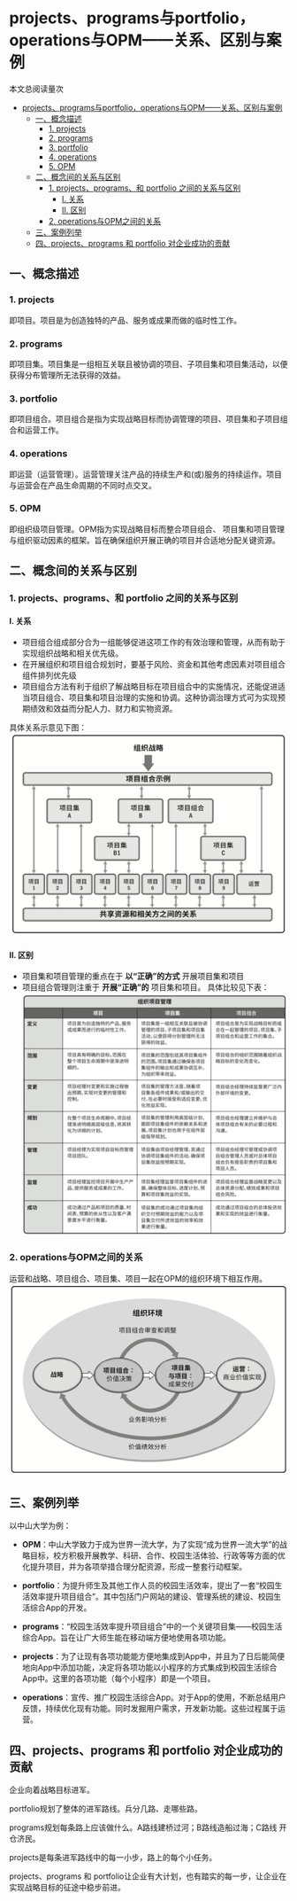# projects、programs与portfolio，operations与OPM——关系、区别与案例

<script async src="//busuanzi.ibruce.info/busuanzi/2.3/busuanzi.pure.mini.js"></script>
<span id="busuanzi_container_page_pv">本文总阅读量<span id="busuanzi_value_page_pv"></span>次</span>

- [projects、programs与portfolio，operations与OPM——关系、区别与案例](#projectsprograms%e4%b8%8eportfoliooperations%e4%b8%8eopm%e5%85%b3%e7%b3%bb%e5%8c%ba%e5%88%ab%e4%b8%8e%e6%a1%88%e4%be%8b)
  - [一、概念描述](#%e4%b8%80%e6%a6%82%e5%bf%b5%e6%8f%8f%e8%bf%b0)
    - [1. projects](#1-projects)
    - [2. programs](#2-programs)
    - [3. portfolio](#3-portfolio)
    - [4. operations](#4-operations)
    - [5. OPM](#5-opm)
  - [二、概念间的关系与区别](#%e4%ba%8c%e6%a6%82%e5%bf%b5%e9%97%b4%e7%9a%84%e5%85%b3%e7%b3%bb%e4%b8%8e%e5%8c%ba%e5%88%ab)
    - [1. projects、programs、和 portfolio 之间的关系与区别](#1-projectsprograms%e5%92%8c-portfolio-%e4%b9%8b%e9%97%b4%e7%9a%84%e5%85%b3%e7%b3%bb%e4%b8%8e%e5%8c%ba%e5%88%ab)
      - [I. 关系](#i-%e5%85%b3%e7%b3%bb)
      - [II. 区别](#ii-%e5%8c%ba%e5%88%ab)
    - [2. operations与OPM之间的关系](#2-operations%e4%b8%8eopm%e4%b9%8b%e9%97%b4%e7%9a%84%e5%85%b3%e7%b3%bb)
  - [三、案例列举](#%e4%b8%89%e6%a1%88%e4%be%8b%e5%88%97%e4%b8%be)
  - [四、projects、programs 和 portfolio 对企业成功的贡献](#%e5%9b%9bprojectsprograms-%e5%92%8c-portfolio-%e5%af%b9%e4%bc%81%e4%b8%9a%e6%88%90%e5%8a%9f%e7%9a%84%e8%b4%a1%e7%8c%ae)

## 一、概念描述

### 1. projects

即项目。项目是为创造独特的产品、服务或成果而做的临时性工作。

### 2. programs
即项目集。项目集是一组相互关联且被协调的项目、子项目集和项目集活动，以便获得分布管理所无法获得的效益。

### 3. portfolio
即项目组合。项目组合是指为实现战略目标而协调管理的项目、项目集和子项目组合和运营工作。

### 4. operations
即运营（运营管理）。运营管理关注产品的持续生产和(或)服务的持续运作。项目与运营会在产品生命周期的不同时点交叉。

### 5. OPM
即组织级项目管理。OPM指为实现战略目标而整合项目组合、 项目集和项目管理与组织驱动因素的框架。旨在确保组织开展正确的项目并合适地分配关键资源。

## 二、概念间的关系与区别
### 1. projects、programs、和 portfolio 之间的关系与区别
#### I. 关系
- 项目组合组成部分合为一组能够促进这项工作的有效治理和管理，从而有助于实现组织战略和相关优先级。
- 在开展组织和项目组合规划时，要基于风险、资金和其他考虑因素对项目组合组件排列优先级
- 项目组合方法有利于组织了解战略目标在项目组合中的实施情况，还能促进适当项目组合、项目集和项目治理的实施和协调。这种协调治理方式可为实现预期绩效和效益而分配人力、财力和实物资源。

具体关系示意见下图：
![项目组合、项目集、项目和运营](./Images/项目组合、项目集、项目和运营.png)

#### II. 区别
- 项目集和项目管理的重点在于 __以“正确”的方式__ 开展项目集和项目
- 项目组合管理则注重于 __开展“正确”的__ 项目集和项目。
具体比较见下表：
![项目、项目集和项目组合的比较概述](./Images/项目、项目集和项目组合的比较概述.jpg)


### 2. operations与OPM之间的关系
运营和战略、项目组合、项目集、项目一起在OPM的组织环境下相互作用。
![项目组织管理](./Images/项目组织管理.png)


## 三、案例列举
以中山大学为例：
- __OPM__：中山大学致力于成为世界一流大学，为了实现“成为世界一流大学”的战略目标，校方积极开展教学、科研、合作、校园生活体验、行政等等方面的优化提升项目，并为各项举措合理分配资源，形成一整套行动框架。
  
- __portfolio__：为提升师生及其他工作人员的校园生活效率，提出了一套“校园生活效率提升项目组合”。其中包括门户网站的建设、管理系统的建设、校园生活综合App的开发。
  
- __programs__：“校园生活效率提升项目组合”中的一个关键项目集——校园生活综合App。旨在让广大师生能在移动端方便地使用各项功能。
  
- __projects__：为了让现有各项功能能方便地集成到App中，并且为了日后能简便地向App中添加功能，决定将各项功能以小程序的方式集成到校园生活综合App中。这里的各项功能（每个小程序）即是一个项目。

- __operations__：宣传、推广校园生活综合App。对于App的使用，不断总结用户反馈，持续优化现有功能。同时发掘用户需求，开发新功能。这些过程属于运营。


## 四、projects、programs 和 portfolio 对企业成功的贡献

企业向着战略目标进军。

portfolio规划了整体的进军路线。兵分几路、走哪些路。

programs规划每条路上应该做什么。A路线建桥过河；B路线造船过海；C路线
开仓济民。

projects是每条进军路线中的每一小步，路上的每个小任务。

projects、programs 和 portfolio让企业有大计划，也有踏实的每一步，让企业在实现战略目标的征途中稳步前进。

